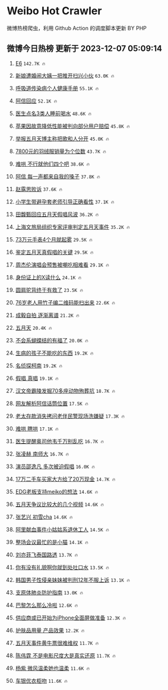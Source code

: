 # Weibo Hot Crawler 



微博热榜爬虫，利用 Github Action 的调度脚本更新 BY PHP 


## 微博今日热榜 更新于 2023-12-07 05:09:14 
1. [E6](https://s.weibo.com/weibo?q=E6&t=31&band_rank=1&Refer=top) `142.7K 🔥` 

1. [新娘遭婚闹大姨一把推开扫兴小伙](https://s.weibo.com/weibo?q=%23%E6%96%B0%E5%A8%98%E9%81%AD%E5%A9%9A%E9%97%B9%E5%A4%A7%E5%A7%A8%E4%B8%80%E6%8A%8A%E6%8E%A8%E5%BC%80%E6%89%AB%E5%85%B4%E5%B0%8F%E4%BC%99%23&t=31&band_rank=2&Refer=top) `63.0K 🔥` 

1. [呼吸道传染病个人健康手册](https://s.weibo.com/weibo?q=%23%E5%91%BC%E5%90%B8%E9%81%93%E4%BC%A0%E6%9F%93%E7%97%85%E4%B8%AA%E4%BA%BA%E5%81%A5%E5%BA%B7%E6%89%8B%E5%86%8C%23&t=31&band_rank=3&Refer=top) `55.1K 🔥` 

1. [阿信回应](https://s.weibo.com/weibo?q=%E9%98%BF%E4%BF%A1%E5%9B%9E%E5%BA%94&t=31&band_rank=4&Refer=top) `52.1K 🔥` 

1. [医生点名3类人睡前喝水](https://s.weibo.com/weibo?q=%23%E5%8C%BB%E7%94%9F%E7%82%B9%E5%90%8D3%E7%B1%BB%E4%BA%BA%E7%9D%A1%E5%89%8D%E5%96%9D%E6%B0%B4%23&t=31&band_rank=5&Refer=top) `48.6K 🔥` 

1. [苹果因故意降低性能被判向部分用户赔偿](https://s.weibo.com/weibo?q=%23%E8%8B%B9%E6%9E%9C%E5%9B%A0%E6%95%85%E6%84%8F%E9%99%8D%E4%BD%8E%E6%80%A7%E8%83%BD%E8%A2%AB%E5%88%A4%E5%90%91%E9%83%A8%E5%88%86%E7%94%A8%E6%88%B7%E8%B5%94%E5%81%BF%23&t=31&band_rank=6&Refer=top) `45.8K 🔥` 

1. [举报五月天博主称把歌和人分开](https://s.weibo.com/weibo?q=%23%E4%B8%BE%E6%8A%A5%E4%BA%94%E6%9C%88%E5%A4%A9%E5%8D%9A%E4%B8%BB%E7%A7%B0%E6%8A%8A%E6%AD%8C%E5%92%8C%E4%BA%BA%E5%88%86%E5%BC%80%23&t=31&band_rank=7&Refer=top) `45.0K 🔥` 

1. [7800元的羽绒服销量为个位数](https://s.weibo.com/weibo?q=%237800%E5%85%83%E7%9A%84%E7%BE%BD%E7%BB%92%E6%9C%8D%E9%94%80%E9%87%8F%E4%B8%BA%E4%B8%AA%E4%BD%8D%E6%95%B0%23&t=31&band_rank=8&Refer=top) `43.7K 🔥` 

1. [难哄 不行就他们四个吧](https://s.weibo.com/weibo?q=%E9%9A%BE%E5%93%84%20%E4%B8%8D%E8%A1%8C%E5%B0%B1%E4%BB%96%E4%BB%AC%E5%9B%9B%E4%B8%AA%E5%90%A7&t=31&band_rank=9&Refer=top) `38.6K 🔥` 

1. [阿信 每一声都来自我的嗓子](https://s.weibo.com/weibo?q=%E9%98%BF%E4%BF%A1%20%E6%AF%8F%E4%B8%80%E5%A3%B0%E9%83%BD%E6%9D%A5%E8%87%AA%E6%88%91%E7%9A%84%E5%97%93%E5%AD%90&t=31&band_rank=10&Refer=top) `37.8K 🔥` 

1. [赵露思败诉](https://s.weibo.com/weibo?q=%23%E8%B5%B5%E9%9C%B2%E6%80%9D%E8%B4%A5%E8%AF%89%23&t=31&band_rank=11&Refer=top) `37.6K 🔥` 

1. [小学生带避孕套老师引导正确看性](https://s.weibo.com/weibo?q=%23%E5%B0%8F%E5%AD%A6%E7%94%9F%E5%B8%A6%E9%81%BF%E5%AD%95%E5%A5%97%E8%80%81%E5%B8%88%E5%BC%95%E5%AF%BC%E6%AD%A3%E7%A1%AE%E7%9C%8B%E6%80%A7%23&t=31&band_rank=12&Refer=top) `37.1K 🔥` 

1. [田馥甄回应五月天假唱风波](https://s.weibo.com/weibo?q=%23%E7%94%B0%E9%A6%A5%E7%94%84%E5%9B%9E%E5%BA%94%E4%BA%94%E6%9C%88%E5%A4%A9%E5%81%87%E5%94%B1%E9%A3%8E%E6%B3%A2%23&t=31&band_rank=13&Refer=top) `36.2K 🔥` 

1. [上海文旅局组织专家评审判定五月天事件](https://s.weibo.com/weibo?q=%23%E4%B8%8A%E6%B5%B7%E6%96%87%E6%97%85%E5%B1%80%E7%BB%84%E7%BB%87%E4%B8%93%E5%AE%B6%E8%AF%84%E5%AE%A1%E5%88%A4%E5%AE%9A%E4%BA%94%E6%9C%88%E5%A4%A9%E4%BA%8B%E4%BB%B6%23&t=31&band_rank=14&Refer=top) `35.2K 🔥` 

1. [73万元手表4个月就起雾](https://s.weibo.com/weibo?q=%2373%E4%B8%87%E5%85%83%E6%89%8B%E8%A1%A84%E4%B8%AA%E6%9C%88%E5%B0%B1%E8%B5%B7%E9%9B%BE%23&t=31&band_rank=15&Refer=top) `29.5K 🔥` 

1. [鉴定五月天真假唱的关键](https://s.weibo.com/weibo?q=%23%E9%89%B4%E5%AE%9A%E4%BA%94%E6%9C%88%E5%A4%A9%E7%9C%9F%E5%81%87%E5%94%B1%E7%9A%84%E5%85%B3%E9%94%AE%23&t=31&band_rank=16&Refer=top) `29.5K 🔥` 

1. [周杰伦演唱会预售被嘲吃相难看](https://s.weibo.com/weibo?q=%23%E5%91%A8%E6%9D%B0%E4%BC%A6%E6%BC%94%E5%94%B1%E4%BC%9A%E9%A2%84%E5%94%AE%E8%A2%AB%E5%98%B2%E5%90%83%E7%9B%B8%E9%9A%BE%E7%9C%8B%23&t=31&band_rank=17&Refer=top) `29.1K 🔥` 

1. [身份证上的X读什么](https://s.weibo.com/weibo?q=%23%E8%BA%AB%E4%BB%BD%E8%AF%81%E4%B8%8A%E7%9A%84X%E8%AF%BB%E4%BB%80%E4%B9%88%23&t=31&band_rank=18&Refer=top) `24.1K 🔥` 

1. [圆肩驼背终于有救了](https://s.weibo.com/weibo?q=%E5%9C%86%E8%82%A9%E9%A9%BC%E8%83%8C%E7%BB%88%E4%BA%8E%E6%9C%89%E6%95%91%E4%BA%86&t=31&band_rank=19&Refer=top) `23.5K 🔥` 

1. [76岁老人用竹子编二维码能扫出来](https://s.weibo.com/weibo?q=%2376%E5%B2%81%E8%80%81%E4%BA%BA%E7%94%A8%E7%AB%B9%E5%AD%90%E7%BC%96%E4%BA%8C%E7%BB%B4%E7%A0%81%E8%83%BD%E6%89%AB%E5%87%BA%E6%9D%A5%23&t=31&band_rank=20&Refer=top) `22.6K 🔥` 

1. [成毅自拍 逐渐离谱](https://s.weibo.com/weibo?q=%E6%88%90%E6%AF%85%E8%87%AA%E6%8B%8D%20%E9%80%90%E6%B8%90%E7%A6%BB%E8%B0%B1&t=31&band_rank=21&Refer=top) `21.2K 🔥` 

1. [五月天](https://s.weibo.com/weibo?q=%E4%BA%94%E6%9C%88%E5%A4%A9&t=31&band_rank=22&Refer=top) `20.4K 🔥` 

1. [不会系蝴蝶结的有福了](https://s.weibo.com/weibo?q=%23%E4%B8%8D%E4%BC%9A%E7%B3%BB%E8%9D%B4%E8%9D%B6%E7%BB%93%E7%9A%84%E6%9C%89%E7%A6%8F%E4%BA%86%23&t=31&band_rank=23&Refer=top) `20.0K 🔥` 

1. [生病的孩子不能吃的东西](https://s.weibo.com/weibo?q=%E7%94%9F%E7%97%85%E7%9A%84%E5%AD%A9%E5%AD%90%E4%B8%8D%E8%83%BD%E5%90%83%E7%9A%84%E4%B8%9C%E8%A5%BF&t=31&band_rank=24&Refer=top) `19.2K 🔥` 

1. [名侦探柯南](https://s.weibo.com/weibo?q=%E5%90%8D%E4%BE%A6%E6%8E%A2%E6%9F%AF%E5%8D%97&t=31&band_rank=25&Refer=top) `19.2K 🔥` 

1. [假唱 真唱](https://s.weibo.com/weibo?q=%E5%81%87%E5%94%B1%20%E7%9C%9F%E5%94%B1&t=31&band_rank=26&Refer=top) `19.1K 🔥` 

1. [汉文帝霸陵发掘70多座动物殉葬坑](https://s.weibo.com/weibo?q=%23%E6%B1%89%E6%96%87%E5%B8%9D%E9%9C%B8%E9%99%B5%E5%8F%91%E6%8E%9870%E5%A4%9A%E5%BA%A7%E5%8A%A8%E7%89%A9%E6%AE%89%E8%91%AC%E5%9D%91%23&t=31&band_rank=27&Refer=top) `18.7K 🔥` 

1. [网友解析阿信话筒位置](https://s.weibo.com/weibo?q=%E7%BD%91%E5%8F%8B%E8%A7%A3%E6%9E%90%E9%98%BF%E4%BF%A1%E8%AF%9D%E7%AD%92%E4%BD%8D%E7%BD%AE&t=31&band_rank=28&Refer=top) `17.5K 🔥` 

1. [老太存款消失拷问老伴民警现场洗嫌疑](https://s.weibo.com/weibo?q=%23%E8%80%81%E5%A4%AA%E5%AD%98%E6%AC%BE%E6%B6%88%E5%A4%B1%E6%8B%B7%E9%97%AE%E8%80%81%E4%BC%B4%E6%B0%91%E8%AD%A6%E7%8E%B0%E5%9C%BA%E6%B4%97%E5%AB%8C%E7%96%91%23&t=31&band_rank=29&Refer=top) `17.3K 🔥` 

1. [难哄 瞎哄](https://s.weibo.com/weibo?q=%E9%9A%BE%E5%93%84%20%E7%9E%8E%E5%93%84&t=31&band_rank=30&Refer=top) `17.1K 🔥` 

1. [医生提醒奥司他韦千万别乱吃](https://s.weibo.com/weibo?q=%23%E5%8C%BB%E7%94%9F%E6%8F%90%E9%86%92%E5%A5%A5%E5%8F%B8%E4%BB%96%E9%9F%A6%E5%8D%83%E4%B8%87%E5%88%AB%E4%B9%B1%E5%90%83%23&t=31&band_rank=31&Refer=top) `16.7K 🔥` 

1. [张凌赫 南师大](https://s.weibo.com/weibo?q=%E5%BC%A0%E5%87%8C%E8%B5%AB%20%E5%8D%97%E5%B8%88%E5%A4%A7&t=31&band_rank=32&Refer=top) `16.7K 🔥` 

1. [演员邵逸凡 多次被迫假唱](https://s.weibo.com/weibo?q=%E6%BC%94%E5%91%98%E9%82%B5%E9%80%B8%E5%87%A1%20%E5%A4%9A%E6%AC%A1%E8%A2%AB%E8%BF%AB%E5%81%87%E5%94%B1&t=31&band_rank=33&Refer=top) `16.0K 🔥` 

1. [17万二手车买家大方给了20万现金](https://s.weibo.com/weibo?q=%2317%E4%B8%87%E4%BA%8C%E6%89%8B%E8%BD%A6%E4%B9%B0%E5%AE%B6%E5%A4%A7%E6%96%B9%E7%BB%99%E4%BA%8620%E4%B8%87%E7%8E%B0%E9%87%91%23&t=31&band_rank=34&Refer=top) `14.7K 🔥` 

1. [EDG老板支持meiko的想法](https://s.weibo.com/weibo?q=%23EDG%E8%80%81%E6%9D%BF%E6%94%AF%E6%8C%81meiko%E7%9A%84%E6%83%B3%E6%B3%95%23&t=31&band_rank=35&Refer=top) `14.6K 🔥` 

1. [五月天争议比较大的几个视频](https://s.weibo.com/weibo?q=%E4%BA%94%E6%9C%88%E5%A4%A9%E4%BA%89%E8%AE%AE%E6%AF%94%E8%BE%83%E5%A4%A7%E7%9A%84%E5%87%A0%E4%B8%AA%E8%A7%86%E9%A2%91&t=31&band_rank=36&Refer=top) `14.6K 🔥` 

1. [张艺兴 初雪cha](https://s.weibo.com/weibo?q=%E5%BC%A0%E8%89%BA%E5%85%B4%20%E5%88%9D%E9%9B%AAcha&t=31&band_rank=37&Refer=top) `14.6K 🔥` 

1. [阿里献血事件小姑姑系退休工人](https://s.weibo.com/weibo?q=%23%E9%98%BF%E9%87%8C%E7%8C%AE%E8%A1%80%E4%BA%8B%E4%BB%B6%E5%B0%8F%E5%A7%91%E5%A7%91%E7%B3%BB%E9%80%80%E4%BC%91%E5%B7%A5%E4%BA%BA%23&t=31&band_rank=38&Refer=top) `14.5K 🔥` 

1. [整场会议最忙的是小猫](https://s.weibo.com/weibo?q=%E6%95%B4%E5%9C%BA%E4%BC%9A%E8%AE%AE%E6%9C%80%E5%BF%99%E7%9A%84%E6%98%AF%E5%B0%8F%E7%8C%AB&t=31&band_rank=39&Refer=top) `14.1K 🔥` 

1. [刘亦菲飞泰国路透](https://s.weibo.com/weibo?q=%23%E5%88%98%E4%BA%A6%E8%8F%B2%E9%A3%9E%E6%B3%B0%E5%9B%BD%E8%B7%AF%E9%80%8F%23&t=31&band_rank=40&Refer=top) `13.7K 🔥` 

1. [你有没有礼貌啊你就到处吐口水](https://s.weibo.com/weibo?q=%E4%BD%A0%E6%9C%89%E6%B2%A1%E6%9C%89%E7%A4%BC%E8%B2%8C%E5%95%8A%E4%BD%A0%E5%B0%B1%E5%88%B0%E5%A4%84%E5%90%90%E5%8F%A3%E6%B0%B4&t=31&band_rank=41&Refer=top) `13.5K 🔥` 

1. [韩国男子性侵亲妹妹被判刑12年不服上诉](https://s.weibo.com/weibo?q=%23%E9%9F%A9%E5%9B%BD%E7%94%B7%E5%AD%90%E6%80%A7%E4%BE%B5%E4%BA%B2%E5%A6%B9%E5%A6%B9%E8%A2%AB%E5%88%A4%E5%88%9112%E5%B9%B4%E4%B8%8D%E6%9C%8D%E4%B8%8A%E8%AF%89%23&t=31&band_rank=42&Refer=top) `13.1K 🔥` 

1. [支原体肺炎防护指南](https://s.weibo.com/weibo?q=%E6%94%AF%E5%8E%9F%E4%BD%93%E8%82%BA%E7%82%8E%E9%98%B2%E6%8A%A4%E6%8C%87%E5%8D%97&t=31&band_rank=43&Refer=top) `13.0K 🔥` 

1. [巴黎怎么那么冷啦](https://s.weibo.com/weibo?q=%E5%B7%B4%E9%BB%8E%E6%80%8E%E4%B9%88%E9%82%A3%E4%B9%88%E5%86%B7%E5%95%A6&t=31&band_rank=44&Refer=top) `12.6K 🔥` 

1. [供应商或已开始为iPhone全面屏做准备](https://s.weibo.com/weibo?q=%23%E4%BE%9B%E5%BA%94%E5%95%86%E6%88%96%E5%B7%B2%E5%BC%80%E5%A7%8B%E4%B8%BAiPhone%E5%85%A8%E9%9D%A2%E5%B1%8F%E5%81%9A%E5%87%86%E5%A4%87%23&t=31&band_rank=45&Refer=top) `12.3K 🔥` 

1. [护肤品用量 产品效果](https://s.weibo.com/weibo?q=%E6%8A%A4%E8%82%A4%E5%93%81%E7%94%A8%E9%87%8F%20%E4%BA%A7%E5%93%81%E6%95%88%E6%9E%9C&t=31&band_rank=46&Refer=top) `12.2K 🔥` 

1. [五月天事件黄牛票很难维权](https://s.weibo.com/weibo?q=%23%E4%BA%94%E6%9C%88%E5%A4%A9%E4%BA%8B%E4%BB%B6%E9%BB%84%E7%89%9B%E7%A5%A8%E5%BE%88%E9%9A%BE%E7%BB%B4%E6%9D%83%23&t=31&band_rank=47&Refer=top) `11.7K 🔥` 

1. [陈伟霆 不是电影尺度大是真实还原](https://s.weibo.com/weibo?q=%E9%99%88%E4%BC%9F%E9%9C%86%20%E4%B8%8D%E6%98%AF%E7%94%B5%E5%BD%B1%E5%B0%BA%E5%BA%A6%E5%A4%A7%E6%98%AF%E7%9C%9F%E5%AE%9E%E8%BF%98%E5%8E%9F&t=31&band_rank=48&Refer=top) `11.7K 🔥` 

1. [杨紫 微风温柔她也温柔](https://s.weibo.com/weibo?q=%E6%9D%A8%E7%B4%AB%20%E5%BE%AE%E9%A3%8E%E6%B8%A9%E6%9F%94%E5%A5%B9%E4%B9%9F%E6%B8%A9%E6%9F%94&t=31&band_rank=49&Refer=top) `11.6K 🔥` 

1. [车银优衣柜吻](https://s.weibo.com/weibo?q=%23%E8%BD%A6%E9%93%B6%E4%BC%98%E8%A1%A3%E6%9F%9C%E5%90%BB%23&t=31&band_rank=50&Refer=top) `11.6K 🔥` 

